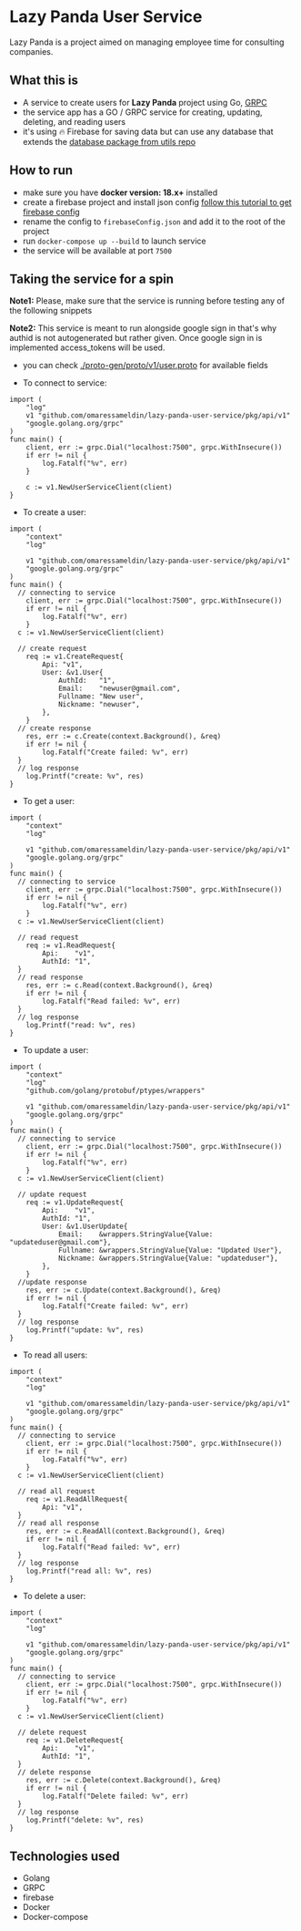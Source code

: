 # Lazy Panda User Service
Lazy Panda is a project aimed on managing employee time for consulting companies.

## What this is
- A service to create users for **Lazy Panda** project using Go, [GRPC](https://github.com/grpc/grpc-go)
- the service app has a GO / GRPC service for creating, updating, deleting, and reading users
- it's using 🔥 Firebase for saving data but can use any database that extends the [database package from utils repo](https://github.com/omaressameldin/lazy-panda-utils/tree/master/app/pkg/database)

## How to run
- make sure you have **docker version: 18.x+** installed
- create a firebase project and install json config [follow this tutorial to get firebase config](https://www.youtube.com/watch?v=9rN29jENirI)
- rename the config to `firebaseConfig.json` and add it to the root of the project
- run `docker-compose up --build` to launch service
- the service will be available at port `7500`

## Taking the service for a spin
**Note1:** Please, make sure that the service is running before testing any of the following snippets

**Note2:** This service is meant to run alongside google sign in that's why authid is not autogenerated but rather given. Once google sign in is implemented access_tokens will be used.

- you can check [./proto-gen/proto/v1/user.proto](./proto-gen/proto/v1/user.proto) for available fields

- To connect to service:
```golang
import (
	"log"
	v1 "github.com/omaressameldin/lazy-panda-user-service/pkg/api/v1"
	"google.golang.org/grpc"
)
func main() {
	client, err := grpc.Dial("localhost:7500", grpc.WithInsecure())
	if err != nil {
		log.Fatalf("%v", err)
	}

	c := v1.NewUserServiceClient(client)
}
```

- To create a user:
```golang
import (
	"context"
	"log"

	v1 "github.com/omaressameldin/lazy-panda-user-service/pkg/api/v1"
	"google.golang.org/grpc"
)
func main() {
  // connecting to service
	client, err := grpc.Dial("localhost:7500", grpc.WithInsecure())
	if err != nil {
		log.Fatalf("%v", err)
	}
  c := v1.NewUserServiceClient(client)

  // create request
	req := v1.CreateRequest{
		Api: "v1",
		User: &v1.User{
			AuthId:   "1",
			Email:    "newuser@gmail.com",
			Fullname: "New user",
			Nickname: "newuser",
		},
	}
  // create response
	res, err := c.Create(context.Background(), &req)
	if err != nil {
		log.Fatalf("Create failed: %v", err)
  }
  // log response
	log.Printf("create: %v", res)
}
```

- To get a user:
```golang
import (
	"context"
	"log"

	v1 "github.com/omaressameldin/lazy-panda-user-service/pkg/api/v1"
	"google.golang.org/grpc"
)
func main() {
  // connecting to service
	client, err := grpc.Dial("localhost:7500", grpc.WithInsecure())
	if err != nil {
		log.Fatalf("%v", err)
	}
  c := v1.NewUserServiceClient(client)

  // read request
	req := v1.ReadRequest{
		Api:    "v1",
		AuthId: "1",
  }
  // read response
	res, err := c.Read(context.Background(), &req)
	if err != nil {
		log.Fatalf("Read failed: %v", err)
  }
  // log response
	log.Printf("read: %v", res)
}
```

- To update a user:
```golang
import (
	"context"
	"log"
	"github.com/golang/protobuf/ptypes/wrappers"

	v1 "github.com/omaressameldin/lazy-panda-user-service/pkg/api/v1"
	"google.golang.org/grpc"
)
func main() {
  // connecting to service
	client, err := grpc.Dial("localhost:7500", grpc.WithInsecure())
	if err != nil {
		log.Fatalf("%v", err)
	}
  c := v1.NewUserServiceClient(client)

  // update request
	req := v1.UpdateRequest{
		Api:    "v1",
		AuthId: "1",
		User: &v1.UserUpdate{
			Email:    &wrappers.StringValue{Value: "updateduser@gmail.com"},
			Fullname: &wrappers.StringValue{Value: "Updated User"},
			Nickname: &wrappers.StringValue{Value: "updateduser"},
		},
	}
  //update response
	res, err := c.Update(context.Background(), &req)
	if err != nil {
		log.Fatalf("Create failed: %v", err)
  }
  // log response
	log.Printf("update: %v", res)
}
```

- To read all users:
```golang
import (
	"context"
	"log"

	v1 "github.com/omaressameldin/lazy-panda-user-service/pkg/api/v1"
	"google.golang.org/grpc"
)
func main() {
  // connecting to service
	client, err := grpc.Dial("localhost:7500", grpc.WithInsecure())
	if err != nil {
		log.Fatalf("%v", err)
	}
  c := v1.NewUserServiceClient(client)

  // read all request
	req := v1.ReadAllRequest{
		Api: "v1",
  }
  // read all response
	res, err := c.ReadAll(context.Background(), &req)
	if err != nil {
		log.Fatalf("Read failed: %v", err)
  }
  // log response
	log.Printf("read all: %v", res)
}
```

- To delete a user:
```golang
import (
	"context"
	"log"

	v1 "github.com/omaressameldin/lazy-panda-user-service/pkg/api/v1"
	"google.golang.org/grpc"
)
func main() {
  // connecting to service
	client, err := grpc.Dial("localhost:7500", grpc.WithInsecure())
	if err != nil {
		log.Fatalf("%v", err)
	}
  c := v1.NewUserServiceClient(client)

  // delete request
	req := v1.DeleteRequest{
		Api:    "v1",
		AuthId: "1",
  }
  // delete response
	res, err := c.Delete(context.Background(), &req)
	if err != nil {
		log.Fatalf("Delete failed: %v", err)
  }
  // log response
	log.Printf("delete: %v", res)
}
```

## Technologies used
- Golang
- GRPC
- firebase
- Docker
- Docker-compose
